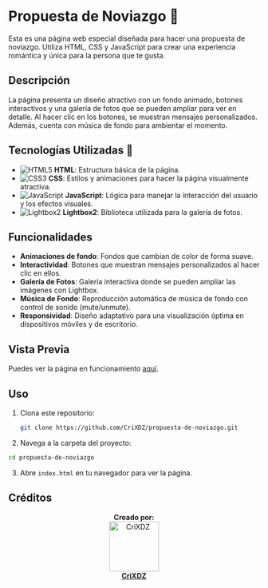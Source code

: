 # Propuesta de Noviazgo :sparkling_heart:

Esta es una página web especial diseñada para hacer una propuesta de noviazgo. Utiliza HTML, CSS y JavaScript para crear una experiencia romántica y única para la persona que te gusta.

## Descripción

La página presenta un diseño atractivo con un fondo animado, botones interactivos y una galería de fotos que se pueden ampliar para ver en detalle. Al hacer clic en los botones, se muestran mensajes personalizados. Además, cuenta con música de fondo para ambientar el momento.

## Tecnologías Utilizadas :hammer:

- ![HTML5](https://img.shields.io/badge/-HTML5-E34F26?style=flat-square&logo=html5&logoColor=white) **HTML**: Estructura básica de la página.
- ![CSS3](https://img.shields.io/badge/-CSS3-1572B6?style=flat-square&logo=css3&logoColor=white) **CSS**: Estilos y animaciones para hacer la página visualmente atractiva.
- ![JavaScript](https://img.shields.io/badge/-JavaScript-F7DF1E?style=flat-square&logo=javascript&logoColor=black) **JavaScript**: Lógica para manejar la interacción del usuario y los efectos visuales.
- ![Lightbox2](https://img.shields.io/badge/-Lightbox2-333?style=flat-square&logo=javascript&logoColor=white) **Lightbox2**: Biblioteca utilizada para la galería de fotos.

## Funcionalidades

- **Animaciones de fondo**: Fondos que cambian de color de forma suave.
- **Interactividad**: Botones que muestran mensajes personalizados al hacer clic en ellos.
- **Galería de Fotos**: Galería interactiva donde se pueden ampliar las imágenes con Lightbox.
- **Música de Fondo**: Reproducción automática de música de fondo con control de sonido (mute/unmute).
- **Responsividad**: Diseño adaptativo para una visualización óptima en dispositivos móviles y de escritorio.

## Vista Previa

Puedes ver la página en funcionamiento [aquí](https://crixdz.github.io/propuesta-de-noviazgo/).

## Uso

1. Clona este repositorio:
   ```sh
   git clone https://github.com/CriXDZ/propuesta-de-noviazgo.git
   ```
2. Navega a la carpeta del proyecto:

```sh
cd propuesta-de-noviazgo
```

3. Abre `index.html` en tu navegador para ver la página.

## Créditos

<p align="center">
  <b>Creado por:</b><br>
  <a href="https://github.com/CriXDZ">
    <img src="https://avatars.githubusercontent.com/CriXDZ" width="100" alt="CriXDZ"><br>
    <strong>CriXDZ</strong>
  </a>
</p>
